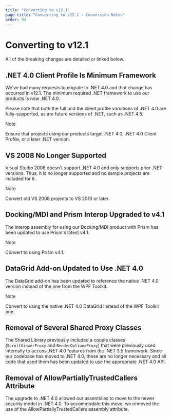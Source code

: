 ```yaml
---
title: "Converting to v12.1"
page-title: "Converting to v12.1 - Conversion Notes"
order: 94
---
```

# Converting to v12.1

All of the breaking changes are detailed or linked below.

## .NET 4.0 Client Profile Is Minimum Framework

We've had many requests to migrate to .NET 4.0 and that change has occurred in v12.1.  The minimum required .NET framework to use our products is now .NET 4.0.

Please note that both the full and the client profile variations of .NET 4.0 are fully-supported, as are future versions of .NET, such as .NET 4.5.

> [!NOTE]
> Ensure that projects using our products target .NET 4.0, .NET 4.0 Client Profile, or a later .NET version.

## VS 2008 No Longer Supported

Visual Studio 2008 doesn't support .NET 4.0 and only supports prior .NET versions.  Thus, it is no longer supported and no sample projects are included for it.

> [!NOTE]
> Convert old VS 2008 projects to VS 2010 or later.

## Docking/MDI and Prism Interop Upgraded to v4.1

The interop assembly for using our Docking/MDI product with Prism has been updated to use Prism's latest v4.1.

> [!NOTE]
> Convert to using Prism v4.1.

## DataGrid Add-on Updated to Use .NET 4.0

The DataGrid add-on has been updated to reference the native .NET 4.0 version instead of the one from the WPF Toolkit.

> [!NOTE]
> Convert to using the native .NET 4.0 DataGrid instead of the WPF Toolkit one.

## Removal of Several Shared Proxy Classes

The Shared Library previously included a couple classes (`ScrollViewerProxy` and `RenderOptionsProxy`) that were previously used internally to access .NET 4.0 features from the .NET 3.5 framework.  Since our codebase has moved to .NET 4.0, these are no longer necessary and all code that used them has been updated to use the appropriate .NET 4.0 API.

## Removal of AllowPartiallyTrustedCallers Attribute

The upgrade to .NET 4.0 allowed our assemblies to move to the newer security model in .NET 4.0.  To accommodate this move, we removed the use of the AllowPartiallyTrustedCallers assembly attribute.
